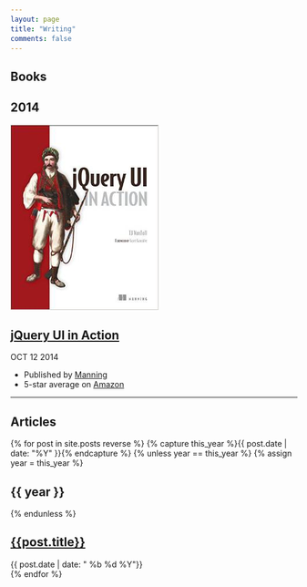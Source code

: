 ```yaml
---
layout: page
title: "Writing"
comments: false
---
```


<h2 class="archive-heading main-border">Books</h2>

<div class="blog-archives">
	<h2>2014</h2>
	<article>
		<img class="cover" src="/images/book.jpg" alt="jQuery UI in Action cover">
		<h1>
			<a href="http://tjvantoll.com/jquery-ui-in-action.html">jQuery UI in Action</a>
		</h1>
		<time>
			<span class="month">OCT</span>
			<span class="day">12</span>
			<span class="year">2014</span>
		</time>
		<ul>
			<li>Published by <a href="https://manning.com/">Manning</a></li>
			<li>5-star average on <a href="http://www.amazon.com/jQuery-UI-Action-T-VanToll/dp/1617291935/ref=sr_1_1?ie=UTF8&qid=1436237989&sr=8-1&keywords=jquery+ui">Amazon</a></li>
		</ul>
	</article>
</div>

<hr class="dotted">

<h2 class="archive-heading main-border">Articles</h2>

<div class="blog-archives">
	{% for post in site.posts reverse %}
		{% capture this_year %}{{ post.date | date: "%Y" }}{% endcapture %}
		{% unless year == this_year %}
			{% assign year = this_year %}
			<h2>{{ year }}</h2>
		{% endunless %}
		<article>
			<h1>
				<a href="{{ root_url }}{{ post.url }}">{{post.title}}</a>
			</h1>
			<time datetime="{{ post.date | datetime | date_to_xmlschema }}" pubdate>
				{{ post.date | date: "	<span class='month'>%b</span> <span class='day'>%d</span> <span class='year'>%Y</span>"}}
			</time>
		</article>
	{% endfor %}
</div>
